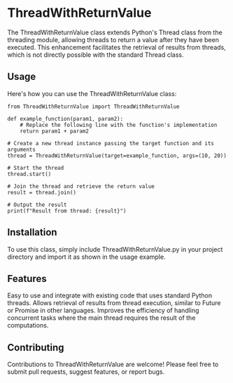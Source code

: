 # ThreadWithReturnValue
The ThreadWithReturnValue class extends Python's Thread class from the threading module, allowing threads to return a value after they have been executed. This enhancement facilitates the retrieval of results from threads, which is not directly possible with the standard Thread class.

## Usage
Here's how you can use the ThreadWithReturnValue class:
```
from ThreadWithReturnValue import ThreadWithReturnValue

def example_function(param1, param2):
    # Replace the following line with the function's implementation
    return param1 + param2

# Create a new thread instance passing the target function and its arguments
thread = ThreadWithReturnValue(target=example_function, args=(10, 20))

# Start the thread
thread.start()

# Join the thread and retrieve the return value
result = thread.join()

# Output the result
print(f"Result from thread: {result}")
```

## Installation
To use this class, simply include ThreadWithReturnValue.py in your project directory and import it as shown in the usage example.

## Features
Easy to use and integrate with existing code that uses standard Python threads.
Allows retrieval of results from thread execution, similar to Future or Promise in other languages.
Improves the efficiency of handling concurrent tasks where the main thread requires the result of the computations.

## Contributing
Contributions to ThreadWithReturnValue are welcome! Please feel free to submit pull requests, suggest features, or report bugs.
